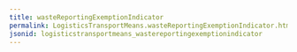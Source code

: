 ```yaml
---
title: wasteReportingExemptionIndicator
permalink: LogisticsTransportMeans.wasteReportingExemptionIndicator.html
jsonid: logisticstransportmeans_wastereportingexemptionindicator
---
```

